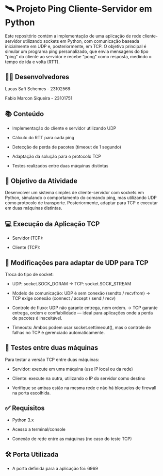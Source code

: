 # 🛰️ Projeto Ping Cliente-Servidor em Python
Este repositório contém a implementação de uma aplicação de rede cliente-servidor utilizando sockets em Python, com comunicação baseada inicialmente em UDP e, posteriormente, em TCP. O objetivo principal é simular um programa ping personalizado, que envia mensagens do tipo "ping" do cliente ao servidor e recebe "pong" como resposta, medindo o tempo de ida e volta (RTT).

## 👨‍💻 Desenvolvedores
Lucas Saft Schemes - 23102568

Fabio Marcon Siqueira - 23101751

## 📚 Conteúdo
- Implementação do cliente e servidor utilizando UDP

- Cálculo do RTT para cada ping

- Detecção de perda de pacotes (timeout de 1 segundo)

- Adaptação da solução para o protocolo TCP

- Testes realizados entre duas máquinas distintas

## 📌 Objetivo da Atividade
Desenvolver um sistema simples de cliente-servidor com sockets em Python, simulando o comportamento do comando ping, mas utilizando UDP como protocolo de transporte. Posteriormente, adaptar para TCP e executar em duas máquinas distintas.

## 💻 Execução da Aplicação TCP
- Servidor (TCP):

- Cliente (TCP):

## 🔧 Modificações para adaptar de UDP para TCP
Troca do tipo de socket:
- UDP: socket.SOCK_DGRAM -> TCP: socket.SOCK_STREAM

- Modelo de comunicação:
UDP é sem conexão (sendto / recvfrom) -> TCP exige conexão (connect / accept / send / recv)

- Controle de fluxo:
UDP não garante entrega, nem ordem. -> TCP garante entrega, ordem e confiabilidade — ideal para aplicações onde a perda de pacotes é inaceitável.

- Timeouts:
Ambos podem usar socket.settimeout(), mas o controle de falhas no TCP é gerenciado automaticamente.

## 📡 Testes entre duas máquinas
Para testar a versão TCP entre duas máquinas:

- Servidor: execute em uma máquina (use IP local ou da rede)

- Cliente: execute na outra, utilizando o IP do servidor como destino

- Verifique se ambas estão na mesma rede e não há bloqueios de firewall na porta escolhida.

## ✅ Requisitos
- Python 3.x

- Acesso a terminal/console

- Conexão de rede entre as máquinas (no caso do teste TCP)

## 🛠️ Porta Utilizada
- A porta definida para a aplicação foi: 6969
